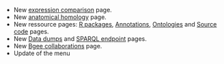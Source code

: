 * New [expression comparison](https://bgee.org/bgee15_0/?page=expression_comparison) page.
* New [anatomical homology](https://bgee.org/bgee15_0/?page=anat_similarities) page.
* New ressource pages: [R packages](https://bgee.org/bgee15_0/?page=resources&action=r_packages), [Annotations]({https://bgee.org/bgee15_0/?page=resources&action=annotations), [Ontologies](https://bgee.org/bgee15_0/?page=resources&action=ontologies) and [Source code](https://bgee.org/bgee15_0/?page=resources&action=source_code) pages.
* New [Data dumps](https://bgee.org/bgee15_0/?page=download&action=dumps) and [SPARQL endpoint](https://bgee.org/bgee15_0/?page=sparql) pages.
* New [Bgee collaborations](https://bgee.org/bgee15_0/?page=collaborations) page.
* Update of the menu